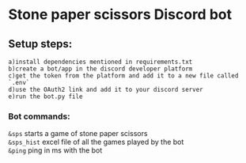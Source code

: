 # Stone paper scissors Discord bot

## Setup steps:
    a)install dependencies mentioned in requirements.txt
    b)create a bot/app in the discord developer platform
    c)get the token from the platform and add it to a new file called `.env`
    d)use the OAuth2 link and add it to your discord server
    e)run the bot.py file

### Bot commands:

`&sps` starts a game of stone paper scissors<br>
`&sps_hist` excel file of all the games played by the bot<br>
`&ping` ping in ms with the bot